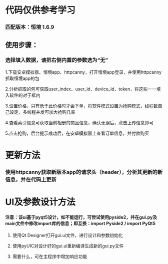 # 代码仅供参考学习

### 匹配版本：恒境 1.6.9

## 使用步骤：

### 选择填入数据，请把右侧内置的参数选为“无”

1.下载安卓模拟器、恒境app、httpcanny，打开恒境app登录，并使用httpcanny抓取恒境app的包

2.分析抓取的包可获取user_index、user_id、device_id、token，将这些一一填入软件的对于框内

3.设置价格，只有低于此价格时才会下单，将软件模式设置为抢购模式，线程数自己设定，多线程并发可加大抢购几率

4.查看索引信息可获取当前相册的商品信息，确认无误后，点击上传信息即可

5.点击抢购，后台提示成功后，在安卓模拟器上查看订单信息，并付款购买

# 更新方法

### 使用httpcanny获取新版本app的请求头（header），分析其更新的新信息，并在代码上更新

# UI及参数设计方法
#### 注意：该ui基于pyqt5设计，如不能运行，可尝试使用pyside2，并在gui.py及main文件中修改import库的信息；即互换：import Pyside2 / import PyQt5

1. 使用Qt Designer打开gui.ui文件，进行设计和参数初始化

2. 使用pyUIC对设计好的gui.ui重新编译生成新的gui.py文件

3. 需要什么，可在主程序中增加响应功能
